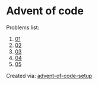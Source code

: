 # Advent of code
Problems list:
1. [01](https://github.com/mike-boyle/aoc/blob/main/2022/src/01.py)
2. [02](https://github.com/mike-boyle/aoc/blob/main/2022/src/02.py)
3. [03](https://github.com/mike-boyle/aoc/blob/main/2022/src/03.py)
4. [04](https://github.com/mike-boyle/aoc/blob/main/2022/src/04.py)
5. [05](https://github.com/mike-boyle/aoc/blob/main/2022/src/05.py)

Created via: [advent-of-code-setup](https://github.com/tomfran/advent-of-code-setup)